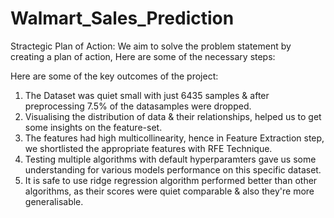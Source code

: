 # Walmart_Sales_Prediction

Stractegic Plan of Action:
We aim to solve the problem statement by creating a plan of action, Here are some of the necessary steps:




Here are some of the key outcomes of the project:

1. The Dataset was quiet small with just 6435 samples & after preprocessing 7.5% of the datasamples were dropped.
2. Visualising the distribution of data & their relationships, helped us to get some insights on the feature-set.
3. The features had high multicollinearity, hence in Feature Extraction step, we shortlisted the appropriate features with RFE Technique.
4. Testing multiple algorithms with default hyperparamters gave us some understanding for various models performance on this specific dataset.
5. It is safe to use ridge regression algorithm performed better than other algorithms, as their scores were quiet comparable & also they're more generalisable.
